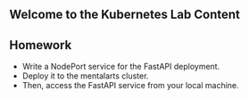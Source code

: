 ## Welcome to the Kubernetes Lab Content

## Homework

+ Write a NodePort service for the FastAPI deployment. 
+ Deploy it to the mentalarts cluster.
+ Then, access the FastAPI service from your local machine.
